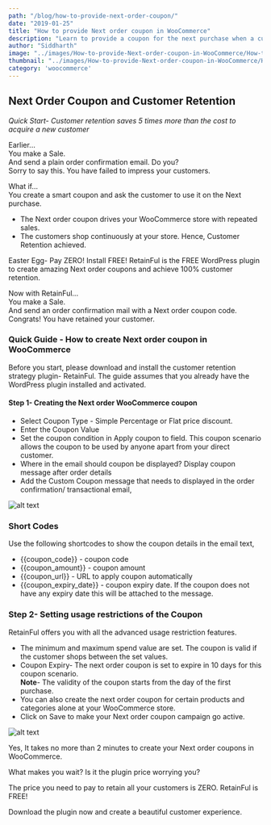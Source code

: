 ```yaml
---
path: "/blog/how-to-provide-next-order-coupon/"
date: "2019-01-25"
title: "How to provide Next order coupon in WooCommerce"
description: "Learn to provide a coupon for the next purchase when a customer makes an order and send it within the order notification email itself"
author: "Siddharth"
image: "../images/How-to-provide-Next-order-coupon-in-WooCommerce/How-to-provide-Next-order-coupon-in-WooCommerce.png"
thumbnail: "../images/How-to-provide-Next-order-coupon-in-WooCommerce/How-to-provide-Next-order-coupon-in-WooCommerce.png"
category: 'woocommerce'
---
```


<toc></toc>

## Next Order Coupon and Customer Retention

*<underline>Quick Start</underline>- Customer retention saves 5 times more than the cost to acquire a new customer*

Earlier...  
You make a Sale.  
And send a plain order confirmation email. Do you?  
Sorry to say this. You have failed to impress your customers.

What if…  
You create a smart coupon and ask the customer to use it on the Next purchase.

* The Next order coupon drives your WooCommerce store with repeated sales.
* The customers shop continuously at your store. Hence, Customer Retention achieved.

<underline>Easter Egg</underline>- Pay ZERO! Install FREE!
<link-text url="https://www.retainful.com/" target="\_blank">
RetainFul is the FREE WordPress plugin</link-text> to create amazing Next order coupons and achieve 100% customer retention.

Now with RetainFul...   
You make a Sale.  
And send an order confirmation mail with a Next order coupon code.
Congrats! You have retained your customer.

### Quick Guide - How to create Next order coupon in WooCommerce

Before you start, please download and install the <link-text url="https://www.retainful.com/" target="\_blank">customer retention strategy plugin- RetainFul</link-text>. The guide assumes that you already have the WordPress plugin installed and activated.

#### Step 1- Creating the Next order WooCommerce coupon

* Select <underline>Coupon Type</underline> - Simple Percentage or Flat price discount.
* Enter the <underline>Coupon Value</underline>
* Set the coupon condition in <underline>Apply coupon to</underline> field. This coupon scenario allows the coupon to be used by anyone apart from your direct customer.
* Where in the email should coupon be displayed? <underline>Display coupon message</underline> after order details
* Add the <underline>Custom Coupon message</underline> that needs to displayed in the order confirmation/ transactional email,

![alt text](../images/How-to-provide-Next-order-coupon-in-WooCommerce/step1.png)

### Short Codes

Use the following shortcodes to show the coupon details in the email text,

* {{coupon_code}} - coupon code
* {{coupon_amount}} - coupon amount
* {{coupon_url}} - URL to apply coupon automatically
* {{coupon_expiry_date}} - coupon expiry date. If the coupon does not have any expiry date this will be attached to the message.

### Step 2- Setting usage restrictions of the Coupon

RetainFul offers you with all the advanced usage restriction features.

* The minimum and maximum spend value are set. The coupon is valid if the customer shops between the set values.
* Coupon Expiry- The next order coupon is set to expire in 10 days for this coupon scenario.  
 **Note**- The validity of the coupon starts from the day of the first purchase.
* You can also create the next order coupon for certain products and categories alone at your WooCommerce store.
* Click on <underline>Save</underline> to make your Next order coupon campaign go active.


![alt text](../images/How-to-provide-Next-order-coupon-in-WooCommerce/step2.png)

Yes, It takes no more than 2 minutes to create your Next order coupons in WooCommerce.

What makes you wait? Is it the plugin price worrying you?

The price you need to pay to retain all your customers is ZERO. <link-text url="https://www.retainful.com/" target="\_blank">RetainFul is FREE!</link-text>

<link-text url="https://www.retainful.com/" target="\_blank">Download the plugin now</link-text> and create a beautiful customer experience.
